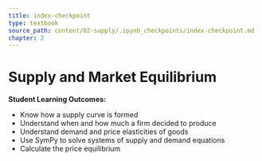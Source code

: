 ```yaml
---
title: index-checkpoint
type: textbook
source_path: content/02-supply/.ipynb_checkpoints/index-checkpoint.md
chapter: 2
---
```


# Supply and Market Equilibrium

**Student Learning Outcomes:**
* Know how a supply curve is formed
* Understand when and how much a firm decided to produce
* Understand demand and price elasticities of goods
* Use SymPy to solve systems of supply and demand equations
* Calculate the price equilibrium


